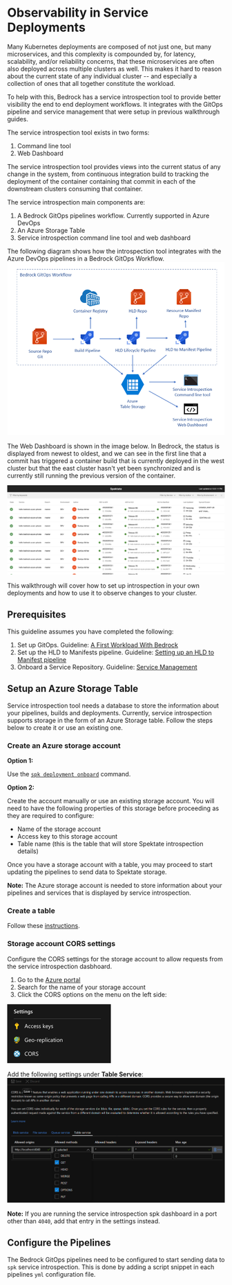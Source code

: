 # Observability in Service Deployments

Many Kubernetes deployments are composed of not just one, but many microservices, and this complexity is compounded by, for latency, scalability, and/or reliability concerns, that these microservices are often also deployed across multiple clusters as well.  This makes it hard to reason about the current state of any individual cluster -- and especially a collection of ones that all together constitute the workload.

To help with this, Bedrock has a service introspection tool to provide better visibility the end to end deployment workflows. It integrates with the GitOps pipeline and service management that were setup in previous walkthrough guides. 

The service introspection tool exists in two forms:
1. Command line tool
2. Web Dashboard

The service introspection tool provides views into the current status of any change in the system, from continuous integration build to tracking the deployment of the container containing that commit in each of the downstream clusters consuming that container.

The service introspection main components are:
1. A Bedrock GitOps pipelines workflow. Currently supported in Azure DevOps
2. An Azure Storage Table
3. Service introspection command line tool and web dashboard

The following diagram shows how the introspection tool integrates with the Azure DevOps pipelines in a Bedrock GitOps Workflow.
![Service Introspection Tool](images/service-introspection-tool.png)

The Web Dashboard is shown in the image below. In Bedrock, the status is displayed from newest to oldest, and we can see in the first line that a commit has triggered a container build that is currently deployed in the west cluster but that the east cluster hasn't yet been synchronized and is currently still running the previous version of the container.

![Web Dashboard](images/service-introspection-dashboard.png)

This walkthrough will cover how to set up introspection in your own deployments and how to use it to observe changes to your cluster.

## Prerequisites
This guideline assumes you have completed the following:

1. Set up GitOps. Guideline: [A First Workload With Bedrock](./firstWorkload/README.md)
2. Set up the HLD to Manifests pipeline. Guideline: [Setting up an HLD to Manifest pipeline](hldToManifestWalkthrough.md)
3. Onboard a Service Repository. Guideline: [Service Management](services.md)


## Setup an Azure Storage Table
Service introspection tool needs a database to store the information about your
pipelines, builds and deployments. Currently, service introspection supports
storage in the form of an Azure Storage table. Follow the steps below to create
it or use an existing one.

### Create an Azure storage account

**Option 1:**

Use the
[`spk deployment onboard`](https://github.com/CatalystCode/spk/blob/master/docs/service-introspection.md#onboard)
command.

**Option 2:**

Create the account manually or use an existing storage account. You will need to
have the following properties of this storage before proceeding as they are
required to configure:

- Name of the storage account
- Access key to this storage account
- Table name (this is the table that will store Spektate introspection details)

Once you have a storage account with a table, you may proceed to start updating
the pipelines to send data to Spektate storage.

**Note:** The Azure storage account is needed to store information about your
pipelines and services that is displayed by service introspection.

### Create a table
Follow these
[instructions](https://docs.microsoft.com/en-us/azure/storage/tables/table-storage-quickstart-portal).

### Storage account CORS settings

Configure the CORS settings for the storage account to allow requests from the
service introspection dasbhoard.

1. Go to the [Azure portal](https://portal.azure.com)
2. Search for the name of your storage account
3. Click the CORS options on the menu on the left side:

![cors menu option](./images/cors-menu.png)

Add the following settings under **Table Service**:
![cors settings](./images/cors-settings.png)

**Note:** If you are running the service introspection spk dashboard in a port
other than `4040`, add that entry in the settings instead.

## Configure the Pipelines
The Bedrock GitOps pipelines need to be configured to start sending data to
`spk` service introspection. This is done by adding a script snippet in each pipelines
`yml` configuration file.


